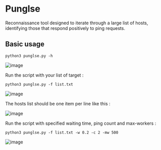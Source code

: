 # Punglse <br>

Reconnaissance tool designed to iterate through a large list of hosts, identifying those that respond positively to ping requests.

## Basic usage  <br> 
```
python3 punglse.py -h
```
![image](https://github.com/user-attachments/assets/ba7e8e7c-1c33-465d-a3b4-45e368e68039)



Run the script with your list of target : 
```
python3 punglse.py -f list.txt
```
![image](https://github.com/user-attachments/assets/d54751b8-d03c-464b-93b2-10fa055d0b2a)


The hosts list should be one item per line like this : 

![image](https://github.com/user-attachments/assets/09a2048e-19ae-4cbe-a0da-fc5949a360b3)


Run the script with specified waiting time, ping count and max-workers  : 
```
python3 punglse.py -f list.txt -w 0.2 -c 2 -mw 500
```
![image](https://github.com/user-attachments/assets/2457608f-ec72-41c8-8c4c-1f5e5389a0f0)
